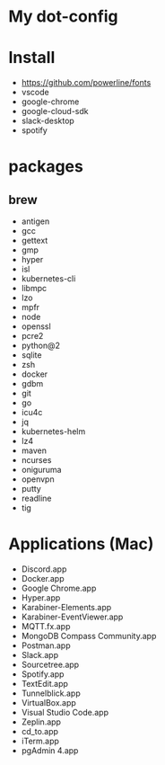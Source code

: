 # My dot-config

# Install

- https://github.com/powerline/fonts
- vscode
- google-chrome
- google-cloud-sdk
- slack-desktop
- spotify

# packages

## brew

- antigen
- gcc
- gettext
- gmp
- hyper
- isl
- kubernetes-cli
- libmpc
- lzo
- mpfr
- node
- openssl
- pcre2
- python@2
- sqlite
- zsh
- docker
- gdbm
- git
- go
- icu4c
- jq
- kubernetes-helm
- lz4
- maven
- ncurses
- oniguruma
- openvpn
- putty
- readline
- tig

# Applications (Mac)

- Discord.app
- Docker.app
- Google Chrome.app
- Hyper.app
- Karabiner-Elements.app
- Karabiner-EventViewer.app
- MQTT.fx.app
- MongoDB Compass Community.app
- Postman.app
- Slack.app
- Sourcetree.app
- Spotify.app
- TextEdit.app
- Tunnelblick.app
- VirtualBox.app
- Visual Studio Code.app
- Zeplin.app
- cd_to.app
- iTerm.app
- pgAdmin 4.app
